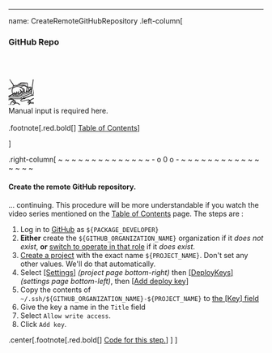 ---
name: CreateRemoteGitHubRepository
.left-column[
  ### GitHub Repo
  <br /><br /><div class="input_type_indicator"><img src="./fragments/typer.gif" /><br />Manual input is required here.</div><br />
.footnote[.red.bold[] [Table of Contents](./)] 
<!-- H -->]
.right-column[
~ ~ ~ ~ ~ ~ ~ ~ ~ ~ ~ ~ ~ ~ - o 0 o - ~ ~ ~ ~ ~ ~ ~ ~ ~ ~ ~ ~ ~ ~ ~ ~

#### Create the **remote** GitHub repository.

... continuing.  This procedure will be more understandable if you watch the video series mentioned on the [Table of Contents](./) page. The steps are :

1. Log in to [GitHub](https://github.com/) as ```${PACKAGE_DEVELOPER}```
1. **Either** create the ```${GITHUB_ORGANIZATION_NAME}``` organization if it *does not exist*, **or** <a href='http://i.imgur.com/7wHRARZ.png' target='_blank'>switch to operate in that role</a> if it *does exist*.
1. <a href='http://i.imgur.com/X2K6NJf.png' target='_blank'>Create a project</a> with the exact name ```${PROJECT_NAME}```. Don't set any other values. We'll do that automatically.
1. Select <a href='http://i.imgur.com/VKCUsx4.png' target='_blank'>[Settings]</a> *(project page bottom-right)* then <a href='http://i.imgur.com/lZfef0a.png' target='_blank'>[DeployKeys]</a> *(settings page bottom-left)*, then <a href='http://i.imgur.com/njWlTvX.png' target='_blank'>[Add deploy key]</a>
1. Copy the contents of ```~/.ssh/${GITHUB_ORGANIZATION_NAME}-${PROJECT_NAME}``` to <a href='http://i.imgur.com/70Lsp1u.png' target='_blank'>the [Key] field</a>
1. Give the key a name in the ```Title``` field
1. Select ```Allow write access```.
1. Click ```Add key```.

<!-- B -->
.center[.footnote[.red.bold[] <a href="https://github.com/martinhbramwell/Meteor-CI-Tutorial/blob/master/Tutorial02_VersionControlInTheCloud/VersionControlInTheCloud_functions.sh#L222" target="_blank">Code for this step.</a>] ]
]
